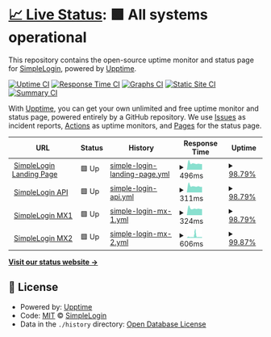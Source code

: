 # [📈 Live Status](https://uptime.simplelogin.io): <!--live status--> **🟩 All systems operational**

This repository contains the open-source uptime monitor and status page for [SimpleLogin](https://simplelogin.io), powered by [Upptime](https://github.com/upptime/upptime).

[![Uptime CI](https://github.com/simple-login/uptime/workflows/Uptime%20CI/badge.svg)](https://github.com/simple-login/uptime/actions?query=workflow%3A%22Uptime+CI%22)
[![Response Time CI](https://github.com/simple-login/uptime/workflows/Response%20Time%20CI/badge.svg)](https://github.com/simple-login/uptime/actions?query=workflow%3A%22Response+Time+CI%22)
[![Graphs CI](https://github.com/simple-login/uptime/workflows/Graphs%20CI/badge.svg)](https://github.com/simple-login/uptime/actions?query=workflow%3A%22Graphs+CI%22)
[![Static Site CI](https://github.com/simple-login/uptime/workflows/Static%20Site%20CI/badge.svg)](https://github.com/simple-login/uptime/actions?query=workflow%3A%22Static+Site+CI%22)
[![Summary CI](https://github.com/simple-login/uptime/workflows/Summary%20CI/badge.svg)](https://github.com/simple-login/uptime/actions?query=workflow%3A%22Summary+CI%22)

With [Upptime](https://upptime.js.org), you can get your own unlimited and free uptime monitor and status page, powered entirely by a GitHub repository. We use [Issues](https://github.com/simple-login/uptime/issues) as incident reports, [Actions](https://github.com/simple-login/uptime/actions) as uptime monitors, and [Pages](https://uptime.simplelogin.io) for the status page.

<!--start: status pages-->
<!-- This summary is generated by Upptime (https://github.com/upptime/upptime) -->
<!-- Do not edit this manually, your changes will be overwritten -->
<!-- prettier-ignore -->
| URL | Status | History | Response Time | Uptime |
| --- | ------ | ------- | ------------- | ------ |
| <img alt="" src="https://favicons.githubusercontent.com/simplelogin.io" height="13"> [SimpleLogin Landing Page](https://simplelogin.io) | 🟩 Up | [simple-login-landing-page.yml](https://github.com/simple-login/uptime/commits/HEAD/history/simple-login-landing-page.yml) | <details><summary><img alt="Response time graph" src="./graphs/simple-login-landing-page/response-time-week.png" height="20"> 496ms</summary><br><a href="https://simple-login.github.io/uptime/history/simple-login-landing-page"><img alt="Response time 510" src="https://img.shields.io/endpoint?url=https%3A%2F%2Fraw.githubusercontent.com%2Fsimple-login%2Fuptime%2FHEAD%2Fapi%2Fsimple-login-landing-page%2Fresponse-time.json"></a><br><a href="https://simple-login.github.io/uptime/history/simple-login-landing-page"><img alt="24-hour response time 441" src="https://img.shields.io/endpoint?url=https%3A%2F%2Fraw.githubusercontent.com%2Fsimple-login%2Fuptime%2FHEAD%2Fapi%2Fsimple-login-landing-page%2Fresponse-time-day.json"></a><br><a href="https://simple-login.github.io/uptime/history/simple-login-landing-page"><img alt="7-day response time 496" src="https://img.shields.io/endpoint?url=https%3A%2F%2Fraw.githubusercontent.com%2Fsimple-login%2Fuptime%2FHEAD%2Fapi%2Fsimple-login-landing-page%2Fresponse-time-week.json"></a><br><a href="https://simple-login.github.io/uptime/history/simple-login-landing-page"><img alt="30-day response time 514" src="https://img.shields.io/endpoint?url=https%3A%2F%2Fraw.githubusercontent.com%2Fsimple-login%2Fuptime%2FHEAD%2Fapi%2Fsimple-login-landing-page%2Fresponse-time-month.json"></a><br><a href="https://simple-login.github.io/uptime/history/simple-login-landing-page"><img alt="1-year response time 510" src="https://img.shields.io/endpoint?url=https%3A%2F%2Fraw.githubusercontent.com%2Fsimple-login%2Fuptime%2FHEAD%2Fapi%2Fsimple-login-landing-page%2Fresponse-time-year.json"></a></details> | <details><summary><a href="https://simple-login.github.io/uptime/history/simple-login-landing-page">98.79%</a></summary><a href="https://simple-login.github.io/uptime/history/simple-login-landing-page"><img alt="All-time uptime 99.83%" src="https://img.shields.io/endpoint?url=https%3A%2F%2Fraw.githubusercontent.com%2Fsimple-login%2Fuptime%2FHEAD%2Fapi%2Fsimple-login-landing-page%2Fuptime.json"></a><br><a href="https://simple-login.github.io/uptime/history/simple-login-landing-page"><img alt="24-hour uptime 100.00%" src="https://img.shields.io/endpoint?url=https%3A%2F%2Fraw.githubusercontent.com%2Fsimple-login%2Fuptime%2FHEAD%2Fapi%2Fsimple-login-landing-page%2Fuptime-day.json"></a><br><a href="https://simple-login.github.io/uptime/history/simple-login-landing-page"><img alt="7-day uptime 98.79%" src="https://img.shields.io/endpoint?url=https%3A%2F%2Fraw.githubusercontent.com%2Fsimple-login%2Fuptime%2FHEAD%2Fapi%2Fsimple-login-landing-page%2Fuptime-week.json"></a><br><a href="https://simple-login.github.io/uptime/history/simple-login-landing-page"><img alt="30-day uptime 99.72%" src="https://img.shields.io/endpoint?url=https%3A%2F%2Fraw.githubusercontent.com%2Fsimple-login%2Fuptime%2FHEAD%2Fapi%2Fsimple-login-landing-page%2Fuptime-month.json"></a><br><a href="https://simple-login.github.io/uptime/history/simple-login-landing-page"><img alt="1-year uptime 99.83%" src="https://img.shields.io/endpoint?url=https%3A%2F%2Fraw.githubusercontent.com%2Fsimple-login%2Fuptime%2FHEAD%2Fapi%2Fsimple-login-landing-page%2Fuptime-year.json"></a></details>
| <img alt="" src="https://simplelogin.io/logo.png" height="13"> [SimpleLogin API](https://app.simplelogin.io/live) | 🟩 Up | [simple-login-api.yml](https://github.com/simple-login/uptime/commits/HEAD/history/simple-login-api.yml) | <details><summary><img alt="Response time graph" src="./graphs/simple-login-api/response-time-week.png" height="20"> 311ms</summary><br><a href="https://simple-login.github.io/uptime/history/simple-login-api"><img alt="Response time 326" src="https://img.shields.io/endpoint?url=https%3A%2F%2Fraw.githubusercontent.com%2Fsimple-login%2Fuptime%2FHEAD%2Fapi%2Fsimple-login-api%2Fresponse-time.json"></a><br><a href="https://simple-login.github.io/uptime/history/simple-login-api"><img alt="24-hour response time 272" src="https://img.shields.io/endpoint?url=https%3A%2F%2Fraw.githubusercontent.com%2Fsimple-login%2Fuptime%2FHEAD%2Fapi%2Fsimple-login-api%2Fresponse-time-day.json"></a><br><a href="https://simple-login.github.io/uptime/history/simple-login-api"><img alt="7-day response time 311" src="https://img.shields.io/endpoint?url=https%3A%2F%2Fraw.githubusercontent.com%2Fsimple-login%2Fuptime%2FHEAD%2Fapi%2Fsimple-login-api%2Fresponse-time-week.json"></a><br><a href="https://simple-login.github.io/uptime/history/simple-login-api"><img alt="30-day response time 327" src="https://img.shields.io/endpoint?url=https%3A%2F%2Fraw.githubusercontent.com%2Fsimple-login%2Fuptime%2FHEAD%2Fapi%2Fsimple-login-api%2Fresponse-time-month.json"></a><br><a href="https://simple-login.github.io/uptime/history/simple-login-api"><img alt="1-year response time 326" src="https://img.shields.io/endpoint?url=https%3A%2F%2Fraw.githubusercontent.com%2Fsimple-login%2Fuptime%2FHEAD%2Fapi%2Fsimple-login-api%2Fresponse-time-year.json"></a></details> | <details><summary><a href="https://simple-login.github.io/uptime/history/simple-login-api">98.79%</a></summary><a href="https://simple-login.github.io/uptime/history/simple-login-api"><img alt="All-time uptime 99.78%" src="https://img.shields.io/endpoint?url=https%3A%2F%2Fraw.githubusercontent.com%2Fsimple-login%2Fuptime%2FHEAD%2Fapi%2Fsimple-login-api%2Fuptime.json"></a><br><a href="https://simple-login.github.io/uptime/history/simple-login-api"><img alt="24-hour uptime 100.00%" src="https://img.shields.io/endpoint?url=https%3A%2F%2Fraw.githubusercontent.com%2Fsimple-login%2Fuptime%2FHEAD%2Fapi%2Fsimple-login-api%2Fuptime-day.json"></a><br><a href="https://simple-login.github.io/uptime/history/simple-login-api"><img alt="7-day uptime 98.79%" src="https://img.shields.io/endpoint?url=https%3A%2F%2Fraw.githubusercontent.com%2Fsimple-login%2Fuptime%2FHEAD%2Fapi%2Fsimple-login-api%2Fuptime-week.json"></a><br><a href="https://simple-login.github.io/uptime/history/simple-login-api"><img alt="30-day uptime 99.66%" src="https://img.shields.io/endpoint?url=https%3A%2F%2Fraw.githubusercontent.com%2Fsimple-login%2Fuptime%2FHEAD%2Fapi%2Fsimple-login-api%2Fuptime-month.json"></a><br><a href="https://simple-login.github.io/uptime/history/simple-login-api"><img alt="1-year uptime 99.78%" src="https://img.shields.io/endpoint?url=https%3A%2F%2Fraw.githubusercontent.com%2Fsimple-login%2Fuptime%2FHEAD%2Fapi%2Fsimple-login-api%2Fuptime-year.json"></a></details>
| <img alt="" src="https://simplelogin.io/logo.png" height="13"> [SimpleLogin MX1](https://mx1.simplelogin.co/live) | 🟩 Up | [simple-login-mx-1.yml](https://github.com/simple-login/uptime/commits/HEAD/history/simple-login-mx-1.yml) | <details><summary><img alt="Response time graph" src="./graphs/simple-login-mx-1/response-time-week.png" height="20"> 324ms</summary><br><a href="https://simple-login.github.io/uptime/history/simple-login-mx-1"><img alt="Response time 333" src="https://img.shields.io/endpoint?url=https%3A%2F%2Fraw.githubusercontent.com%2Fsimple-login%2Fuptime%2FHEAD%2Fapi%2Fsimple-login-mx-1%2Fresponse-time.json"></a><br><a href="https://simple-login.github.io/uptime/history/simple-login-mx-1"><img alt="24-hour response time 296" src="https://img.shields.io/endpoint?url=https%3A%2F%2Fraw.githubusercontent.com%2Fsimple-login%2Fuptime%2FHEAD%2Fapi%2Fsimple-login-mx-1%2Fresponse-time-day.json"></a><br><a href="https://simple-login.github.io/uptime/history/simple-login-mx-1"><img alt="7-day response time 324" src="https://img.shields.io/endpoint?url=https%3A%2F%2Fraw.githubusercontent.com%2Fsimple-login%2Fuptime%2FHEAD%2Fapi%2Fsimple-login-mx-1%2Fresponse-time-week.json"></a><br><a href="https://simple-login.github.io/uptime/history/simple-login-mx-1"><img alt="30-day response time 337" src="https://img.shields.io/endpoint?url=https%3A%2F%2Fraw.githubusercontent.com%2Fsimple-login%2Fuptime%2FHEAD%2Fapi%2Fsimple-login-mx-1%2Fresponse-time-month.json"></a><br><a href="https://simple-login.github.io/uptime/history/simple-login-mx-1"><img alt="1-year response time 333" src="https://img.shields.io/endpoint?url=https%3A%2F%2Fraw.githubusercontent.com%2Fsimple-login%2Fuptime%2FHEAD%2Fapi%2Fsimple-login-mx-1%2Fresponse-time-year.json"></a></details> | <details><summary><a href="https://simple-login.github.io/uptime/history/simple-login-mx-1">98.79%</a></summary><a href="https://simple-login.github.io/uptime/history/simple-login-mx-1"><img alt="All-time uptime 99.78%" src="https://img.shields.io/endpoint?url=https%3A%2F%2Fraw.githubusercontent.com%2Fsimple-login%2Fuptime%2FHEAD%2Fapi%2Fsimple-login-mx-1%2Fuptime.json"></a><br><a href="https://simple-login.github.io/uptime/history/simple-login-mx-1"><img alt="24-hour uptime 100.00%" src="https://img.shields.io/endpoint?url=https%3A%2F%2Fraw.githubusercontent.com%2Fsimple-login%2Fuptime%2FHEAD%2Fapi%2Fsimple-login-mx-1%2Fuptime-day.json"></a><br><a href="https://simple-login.github.io/uptime/history/simple-login-mx-1"><img alt="7-day uptime 98.79%" src="https://img.shields.io/endpoint?url=https%3A%2F%2Fraw.githubusercontent.com%2Fsimple-login%2Fuptime%2FHEAD%2Fapi%2Fsimple-login-mx-1%2Fuptime-week.json"></a><br><a href="https://simple-login.github.io/uptime/history/simple-login-mx-1"><img alt="30-day uptime 99.66%" src="https://img.shields.io/endpoint?url=https%3A%2F%2Fraw.githubusercontent.com%2Fsimple-login%2Fuptime%2FHEAD%2Fapi%2Fsimple-login-mx-1%2Fuptime-month.json"></a><br><a href="https://simple-login.github.io/uptime/history/simple-login-mx-1"><img alt="1-year uptime 99.78%" src="https://img.shields.io/endpoint?url=https%3A%2F%2Fraw.githubusercontent.com%2Fsimple-login%2Fuptime%2FHEAD%2Fapi%2Fsimple-login-mx-1%2Fuptime-year.json"></a></details>
| <img alt="" src="https://simplelogin.io/logo.png" height="13"> [SimpleLogin MX2](https://mx2.simplelogin.co/live) | 🟩 Up | [simple-login-mx-2.yml](https://github.com/simple-login/uptime/commits/HEAD/history/simple-login-mx-2.yml) | <details><summary><img alt="Response time graph" src="./graphs/simple-login-mx-2/response-time-week.png" height="20"> 606ms</summary><br><a href="https://simple-login.github.io/uptime/history/simple-login-mx-2"><img alt="Response time 447" src="https://img.shields.io/endpoint?url=https%3A%2F%2Fraw.githubusercontent.com%2Fsimple-login%2Fuptime%2FHEAD%2Fapi%2Fsimple-login-mx-2%2Fresponse-time.json"></a><br><a href="https://simple-login.github.io/uptime/history/simple-login-mx-2"><img alt="24-hour response time 298" src="https://img.shields.io/endpoint?url=https%3A%2F%2Fraw.githubusercontent.com%2Fsimple-login%2Fuptime%2FHEAD%2Fapi%2Fsimple-login-mx-2%2Fresponse-time-day.json"></a><br><a href="https://simple-login.github.io/uptime/history/simple-login-mx-2"><img alt="7-day response time 606" src="https://img.shields.io/endpoint?url=https%3A%2F%2Fraw.githubusercontent.com%2Fsimple-login%2Fuptime%2FHEAD%2Fapi%2Fsimple-login-mx-2%2Fresponse-time-week.json"></a><br><a href="https://simple-login.github.io/uptime/history/simple-login-mx-2"><img alt="30-day response time 417" src="https://img.shields.io/endpoint?url=https%3A%2F%2Fraw.githubusercontent.com%2Fsimple-login%2Fuptime%2FHEAD%2Fapi%2Fsimple-login-mx-2%2Fresponse-time-month.json"></a><br><a href="https://simple-login.github.io/uptime/history/simple-login-mx-2"><img alt="1-year response time 447" src="https://img.shields.io/endpoint?url=https%3A%2F%2Fraw.githubusercontent.com%2Fsimple-login%2Fuptime%2FHEAD%2Fapi%2Fsimple-login-mx-2%2Fresponse-time-year.json"></a></details> | <details><summary><a href="https://simple-login.github.io/uptime/history/simple-login-mx-2">99.87%</a></summary><a href="https://simple-login.github.io/uptime/history/simple-login-mx-2"><img alt="All-time uptime 99.91%" src="https://img.shields.io/endpoint?url=https%3A%2F%2Fraw.githubusercontent.com%2Fsimple-login%2Fuptime%2FHEAD%2Fapi%2Fsimple-login-mx-2%2Fuptime.json"></a><br><a href="https://simple-login.github.io/uptime/history/simple-login-mx-2"><img alt="24-hour uptime 100.00%" src="https://img.shields.io/endpoint?url=https%3A%2F%2Fraw.githubusercontent.com%2Fsimple-login%2Fuptime%2FHEAD%2Fapi%2Fsimple-login-mx-2%2Fuptime-day.json"></a><br><a href="https://simple-login.github.io/uptime/history/simple-login-mx-2"><img alt="7-day uptime 99.87%" src="https://img.shields.io/endpoint?url=https%3A%2F%2Fraw.githubusercontent.com%2Fsimple-login%2Fuptime%2FHEAD%2Fapi%2Fsimple-login-mx-2%2Fuptime-week.json"></a><br><a href="https://simple-login.github.io/uptime/history/simple-login-mx-2"><img alt="30-day uptime 99.91%" src="https://img.shields.io/endpoint?url=https%3A%2F%2Fraw.githubusercontent.com%2Fsimple-login%2Fuptime%2FHEAD%2Fapi%2Fsimple-login-mx-2%2Fuptime-month.json"></a><br><a href="https://simple-login.github.io/uptime/history/simple-login-mx-2"><img alt="1-year uptime 99.91%" src="https://img.shields.io/endpoint?url=https%3A%2F%2Fraw.githubusercontent.com%2Fsimple-login%2Fuptime%2FHEAD%2Fapi%2Fsimple-login-mx-2%2Fuptime-year.json"></a></details>

<!--end: status pages-->

[**Visit our status website →**](https://uptime.simplelogin.io)

## 📄 License

- Powered by: [Upptime](https://github.com/upptime/upptime)
- Code: [MIT](./LICENSE) © [SimpleLogin](https://simplelogin.io)
- Data in the `./history` directory: [Open Database License](https://opendatacommons.org/licenses/odbl/1-0/)
